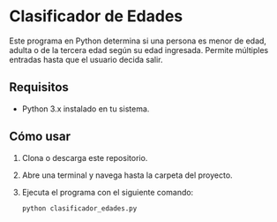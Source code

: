 # Clasificador de Edades

Este programa en Python determina si una persona es menor de edad, adulta o de la tercera edad según su edad ingresada. Permite múltiples entradas hasta que el usuario decida salir.

## Requisitos

- Python 3.x instalado en tu sistema.

## Cómo usar

1. Clona o descarga este repositorio.
2. Abre una terminal y navega hasta la carpeta del proyecto.
3. Ejecuta el programa con el siguiente comando:

   ```bash
   python clasificador_edades.py
